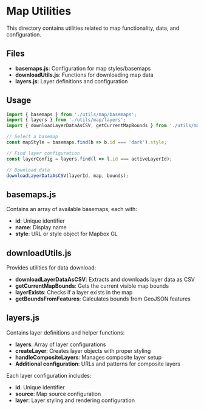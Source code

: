 # Map Utilities

This directory contains utilities related to map functionality, data, and configuration.

## Files

- **basemaps.js**: Configuration for map styles/basemaps
- **downloadUtils.js**: Functions for downloading map data
- **layers.js**: Layer definitions and configuration

## Usage

```jsx
import { basemaps } from './utils/map/basemaps';
import { layers } from './utils/map/layers';
import { downloadLayerDataAsCSV, getCurrentMapBounds } from './utils/map/downloadUtils';

// Select a basemap
const mapStyle = basemaps.find(b => b.id === 'dark').style;

// Find layer configuration
const layerConfig = layers.find(l => l.id === activeLayerId);

// Download data
downloadLayerDataAsCSV(layerId, map, bounds);
```

## basemaps.js

Contains an array of available basemaps, each with:
- **id**: Unique identifier
- **name**: Display name
- **style**: URL or style object for Mapbox GL

## downloadUtils.js

Provides utilities for data download:
- **downloadLayerDataAsCSV**: Extracts and downloads layer data as CSV
- **getCurrentMapBounds**: Gets the current visible map bounds
- **layerExists**: Checks if a layer exists in the map
- **getBoundsFromFeatures**: Calculates bounds from GeoJSON features

## layers.js

Contains layer definitions and helper functions:
- **layers**: Array of layer configurations
- **createLayer**: Creates layer objects with proper styling
- **handleCompositeLayers**: Manages composite layer setup
- **Additional configuration**: URLs and patterns for composite layers

Each layer configuration includes:
- **id**: Unique identifier
- **source**: Map source configuration
- **layer**: Layer styling and rendering configuration
